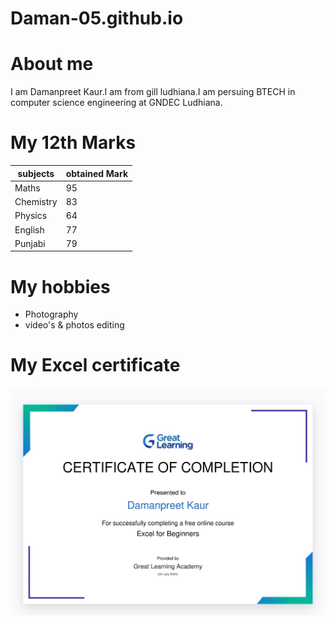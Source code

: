 # Daman-05.github.io

# About me


I am Damanpreet Kaur.I am from gill ludhiana.I am persuing BTECH in computer science engineering at GNDEC Ludhiana.

# My 12th Marks 

|subjects| obtained Mark|
|----------|----------|
|Maths| 95|
|Chemistry| 83|
Physics| 64|
|English| 77|
|Punjabi| 79|
# My hobbies 
- Photography 
- video's & photos editing 

# My Excel certificate 
![certificate](IMG_20240722_201933.jpg)
